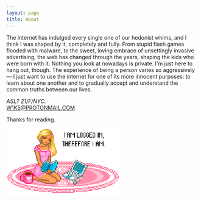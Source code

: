 ```yaml
---
layout: page
title: About
---
```


The internet has indulged every single one of our hedonist whims, and I think I was shaped by it, completely and fully. From stupid flash games flooded with malware, to the sweet, loving embrace of unsettingly invasive advertising, the web has changed through the years, shaping the kids who were born with it. Nothing you look at nowadays is private. I'm just here to hang out, though. The experience of being a person varies so aggressively— I just want to use the internet for one of its more innocent purposes: to learn about one another and to gradually accept and understand the common truths between our lives.

<i>ASL? 21/F/NYC.</i><br><a href="mailto: W1K5@PROTONMAIL.COM">W1K5@PROTONMAIL.COM</a>

Thanks for reading.

<img alt="I AM LOGGED IN, THEREFORE I AM." style="margin: auto;" src="/images/i-am.gif">
